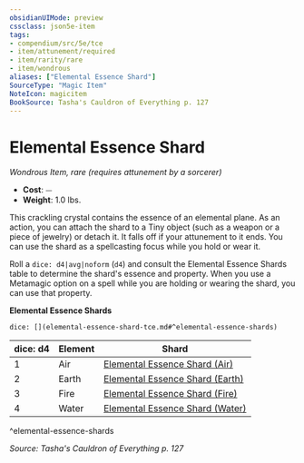 ```yaml
---
obsidianUIMode: preview
cssclass: json5e-item
tags:
- compendium/src/5e/tce
- item/attunement/required
- item/rarity/rare
- item/wondrous
aliases: ["Elemental Essence Shard"]
SourceType: "Magic Item"
NoteIcon: magicitem
BookSource: Tasha's Cauldron of Everything p. 127
---
```

# Elemental Essence Shard
*Wondrous Item, rare (requires attunement by a sorcerer)*  

- **Cost**: ⏤
- **Weight**: 1.0 lbs.

This crackling crystal contains the essence of an elemental plane. As an action, you can attach the shard to a Tiny object (such as a weapon or a piece of jewelry) or detach it. It falls off if your attunement to it ends. You can use the shard as a spellcasting focus while you hold or wear it.

Roll a `dice: d4|avg|noform` (`d4`) and consult the Elemental Essence Shards table to determine the shard's essence and property. When you use a Metamagic option on a spell while you are holding or wearing the shard, you can use that property.

**Elemental Essence Shards**

`dice: [](elemental-essence-shard-tce.md#^elemental-essence-shards)`

| dice: d4 | Element | Shard |
|----------|---------|-------|
| 1 | Air | [Elemental Essence Shard (Air)](/3-Mechanics/CLI/items/elemental-essence-shard-air-tce.md) |
| 2 | Earth | [Elemental Essence Shard (Earth)](/3-Mechanics/CLI/items/elemental-essence-shard-earth-tce.md) |
| 3 | Fire | [Elemental Essence Shard (Fire)](/3-Mechanics/CLI/items/elemental-essence-shard-fire-tce.md) |
| 4 | Water | [Elemental Essence Shard (Water)](/3-Mechanics/CLI/items/elemental-essence-shard-water-tce.md) |
^elemental-essence-shards

*Source: Tasha's Cauldron of Everything p. 127*